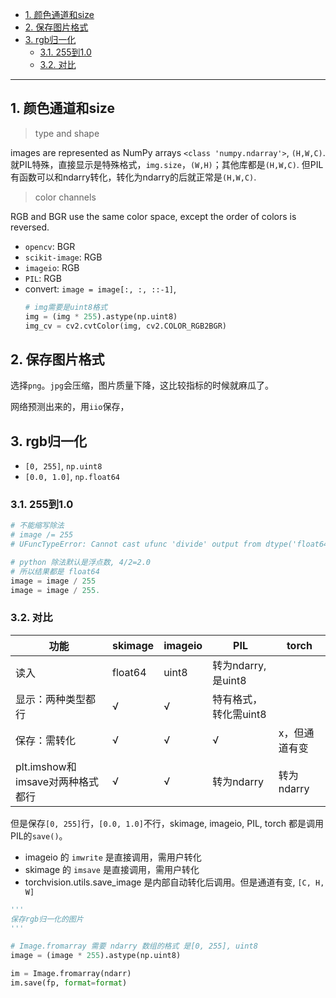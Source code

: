 - [1. 颜色通道和size](#1-颜色通道和size)
- [2. 保存图片格式](#2-保存图片格式)
- [3. rgb归一化](#3-rgb归一化)
  - [3.1. 255到1.0](#31-255到10)
  - [3.2. 对比](#32-对比)

---
## 1. 颜色通道和size

> type and shape

images are represented as NumPy arrays `<class 'numpy.ndarray'>`, `(H,W,C)`. 就PIL特殊，直接显示是特殊格式，`img.size`，`(W,H)`；其他库都是`(H,W,C)`. 但PIL有函数可以和ndarry转化，转化为ndarry的后就正常是`(H,W,C)`.

> color channels

RGB and BGR use the same color space, except the order of colors is reversed. 
- `opencv`: BGR
- `scikit-image`: RGB
- `imageio`: RGB
- `PIL`: RGB
- convert: `image = image[:, :, ::-1]`, 
    ```python
    # img需要是uint8格式
    img = (img * 255).astype(np.uint8)
    img_cv = cv2.cvtColor(img, cv2.COLOR_RGB2BGR)
    ```



## 2. 保存图片格式

选择`png`。`jpg`会压缩，图片质量下降，这比较指标的时候就麻瓜了。

网络预测出来的，用`iio`保存，

## 3. rgb归一化

- `[0, 255]`, `np.uint8`
- `[0.0, 1.0]`, `np.float64`
### 3.1. 255到1.0


```python
# 不能缩写除法
# image /= 255
# UFuncTypeError: Cannot cast ufunc 'divide' output from dtype('float64') to dtype('uint8') with casting rule 'same_kind'

# python 除法默认是浮点数, 4/2=2.0
# 所以结果都是 float64 
image = image / 255
image = image / 255.
```


### 3.2. 对比

|功能|skimage|imageio|PIL|torch|
|-|-|-|-|-|
|读入|float64|uint8|转为ndarry, 是uint8||
|显示：两种类型都行|√|√|特有格式，转化需uint8||
|保存：需转化|√|√|√|x，但通道有变|
|plt.imshow和imsave对两种格式都行|√|√|转为ndarry|转为ndarry|

但是保存`[0, 255]`行，`[0.0, 1.0]`不行，skimage, imageio, PIL, torch 都是调用 PIL的`save()`。
- imageio 的 `imwrite` 是直接调用，需用户转化
- skimage 的 `imsave` 是直接调用，需用户转化
- torchvision.utils.save_image 是内部自动转化后调用。但是通道有变, `[C, H, W]`
```python
'''
保存rgb归一化的图片
'''

# Image.fromarray 需要 ndarry 数组的格式 是[0, 255], uint8
image = (image * 255).astype(np.uint8)

im = Image.fromarray(ndarr)
im.save(fp, format=format)
```
